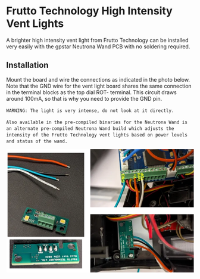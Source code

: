 # Frutto Technology High Intensity Vent Lights

A brighter high intensity vent light from Frutto Technology can be installed very easily with the gpstar Neutrona Wand PCB with no soldering required.

## Installation

Mount the board and wire the connections as indicated in the photo below. Note that the GND wire for the vent light board shares the same connection in the terminal blocks as the top dial ROT- terminal. This circuit draws around 100mA, so that is why you need to provide the GND pin.

`WARNING: The light is very intense, do not look at it directly.`

`Also available in the pre-compiled binaries for the Neutrona Wand is an alternate pre-compiled Neutrona Wand build which adjusts the intensity of the Frutto Technology vent lights based on power levels and status of the wand.`

![](images/frutto-vent-light.png)